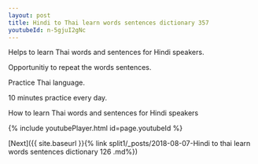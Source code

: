 ```yaml
---
layout: post
title: Hindi to Thai learn words sentences dictionary 357 
youtubeId: n-5gjuI2gNc
---
```

 
 
Helps to learn Thai words and sentences for Hindi speakers.

Opportunitiy to repeat the words sentences. 

Practice Thai language. 
 
10 minutes practice every day. 
 
How to learn Thai words and sentences for Hindi speakers 
 
{% include youtubePlayer.html id=page.youtubeId %}
 
 
[Next]({{ site.baseurl }}{% link  split1/_posts/2018-08-07-Hindi to thai learn words sentences dictionary 126 .md%})
 
